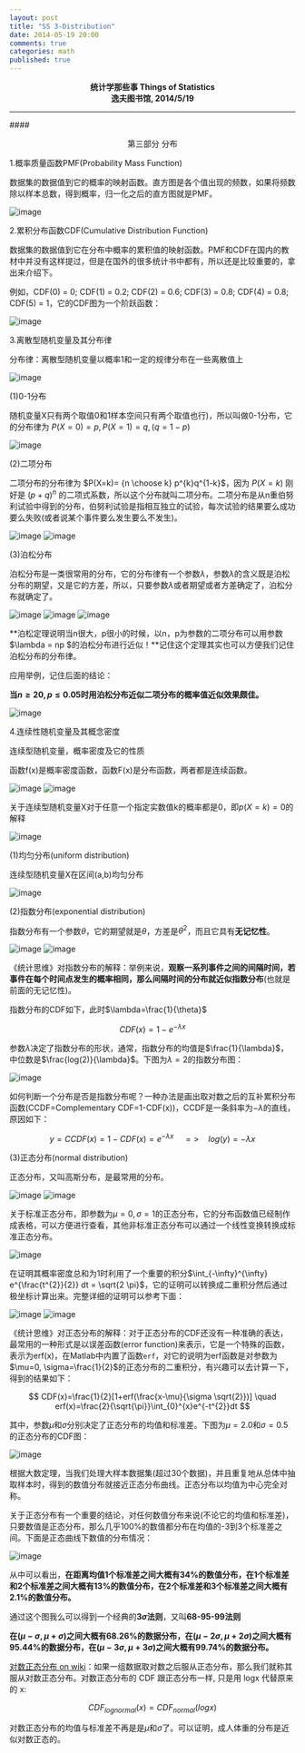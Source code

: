```yaml
---
layout: post
title: "SS 3-Distribution"
date: 2014-05-19 20:00
comments: true
categories: math
published: true
---
```


**<center>统计学那些事 Things of Statistics</center>**
**<center>逸夫图书馆, 2014/5/19</center>**

----------

####<center>第三部分 分布</center>

1.概率质量函数PMF(Probability Mass Function)

数据集的数据值到它的概率的映射函数。直方图是各个值出现的频数，如果将频数除以样本总数，得到概率，归一化之后的直方图就是PMF。

![image](http://hujiaweibujidao.github.io/images/math/pmf.png)

2.累积分布函数CDF(Cumulative Distribution Function)

数据集的数据值到它在分布中概率的累积值的映射函数。PMF和CDF在国内的教材中并没有这样提过，但是在国外的很多统计书中都有，所以还是比较重要的，拿出来介绍下。

例如，CDF(0) = 0; CDF(1) = 0.2; CDF(2) = 0.6; CDF(3) = 0.8; CDF(4) = 0.8; CDF(5) = 1，它的CDF图为一个阶跃函数：

![image](http://hujiaweibujidao.github.io/images/math/cdf.png)

3.离散型随机变量及其分布律

分布律：离散型随机变量以概率1和一定的规律分布在一些离散值上

![image](http://hujiaweibujidao.github.io/images/math/disc0.png)

(1)0-1分布

随机变量X只有两个取值0和1样本空间只有两个取值也行)，所以叫做0-1分布，它的分布律为
$P(X=0)=p, P(X=1)=q, (q=1-p)$


![image](http://hujiaweibujidao.github.io/images/math/disc_01.png)

(2)二项分布

二项分布的分布律为 $P(X=k)= {n \choose k} p^{k}q^{1-k}$，因为 $P(X=k)$ 刚好是 $(p+q)^{n}$ 的二项式系数，所以这个分布就叫二项分布。二项分布是从n重伯努利试验中得到的分布，伯努利试验是指相互独立的试验，每次试验的结果要么成功要么失败(或者说某个事件要么发生要么不发生)。

![image](http://hujiaweibujidao.github.io/images/math/disc_binomial.png)
![image](http://hujiaweibujidao.github.io/images/math/disc_binomial2.png)

(3)泊松分布

泊松分布是一类很常用的分布，它的分布律有一个参数$\lambda$，参数$\lambda$的含义既是泊松分布的期望，又是它的方差，所以，只要参数$\lambda$或者期望或者方差确定了，泊松分布就确定了。

![image](http://hujiaweibujidao.github.io/images/math/disc_pos.png)
![image](http://hujiaweibujidao.github.io/images/math/disc_pos2.png)
![image](http://hujiaweibujidao.github.io/images/math/disc_pos3.png)

**泊松定理说明当n很大，p很小的时候，以n，p为参数的二项分布可以用参数$\lambda = np $的泊松分布进行近似！**记住这个定理其实也可以方便我们记住泊松分布的分布律。

应用举例，记住后面的结论：

**当$n \ge 20,p \le 0.05$时用泊松分布近似二项分布的概率值近似效果颇佳。**

![image](http://hujiaweibujidao.github.io/images/math/disc_pos4.png)

4.连续性随机变量及其概念密度

连续型随机变量，概率密度及它的性质

函数f(x)是概率密度函数，函数F(x)是分布函数，两者都是连续函数。

![image](http://hujiaweibujidao.github.io/images/math/cont0.png)
![image](http://hujiaweibujidao.github.io/images/math/cont1.png)

关于连续型随机变量X对于任意一个指定实数值k的概率都是0，即$p(X=k)=0$的解释

![image](http://hujiaweibujidao.github.io/images/math/cont2.png)

(1)均匀分布(uniform distribution)

连续型随机变量X在区间(a,b)均匀分布

![image](http://hujiaweibujidao.github.io/images/math/cont_uniform.png)

(2)指数分布(exponential distribution)

指数分布有一个参数$\theta$，它的期望就是$\theta$，方差是$\theta^{2}$，而且它具有**无记忆性**。

![image](http://hujiaweibujidao.github.io/images/math/cont_exp1.png)
![image](http://hujiaweibujidao.github.io/images/math/cont_exp2.png)

《统计思维》对指数分布的解释：举例来说，**观察一系列事件之间的间隔时间，若事件在每个时间点发生的概率相同，那么间隔时间的分布就近似指数分布**(也就是前面的无记忆性)。

指数分布的CDF如下，此时$\lambda=\frac{1}{\theta}$

$$
CDF(x)=1-e^{-\lambda x}
$$

参数$\lambda$决定了指数分布的形状，通常，指数分布的均值是$\frac{1}{\lambda}$，中位数是$\frac{log(2)}{\lambda}$。下图为$\lambda=2$的指数分布图：

![image](http://hujiaweibujidao.github.io/images/math/edcdf.png)

如何判断一个分布是否是指数分布呢？一种办法是画出取对数之后的互补累积分布函数(CCDF=Complementary CDF=1-CDF(x))，CCDF是一条斜率为$-\lambda$的直线，原因如下：

$$
y=CCDF(x)=1-CDF(x)=e^{-\lambda x} \quad => \quad log(y)=-\lambda x
$$

(3)正态分布(normal distribution)

正态分布，又叫高斯分布，是最常用的分布。

![image](http://hujiaweibujidao.github.io/images/math/cont_normal1.png)
![image](http://hujiaweibujidao.github.io/images/math/cont_normal2.png)

关于标准正态分布，即参数为$\mu=0, \sigma=1$的正态分布，它的分布函数值已经制作成表格，可以方便进行查看，其他非标准正态分布可以通过一个线性变换转换成标准正态分布。

![image](http://hujiaweibujidao.github.io/images/math/cont_normal4.png)

在证明其概率密度总和为1时利用了一个重要的积分$\int_{-\infty}^{\infty} e^{\frac{t^{2}}{2}} dt = \sqrt{2 \pi}$，它的证明可以转换成二重积分然后通过极坐标计算出来。完整详细的证明可以参考下面：

![image](http://hujiaweibujidao.github.io/images/math/inte1.png)
![image](http://hujiaweibujidao.github.io/images/math/inte2.png)

《统计思维》对正态分布的解释：对于正态分布的CDF还没有一种准确的表达，最常用的一种形式是以误差函数(error function)来表示，它是一个特殊的函数，表示为erf(x)，在Matlab中内置了函数`erf`，对它的说明为erf函数是对参数为$\mu=0, \sigma=\frac{1}{2}$的正态分布的二重积分，有兴趣可以去计算一下，得到的结果如下：

$$
CDF(x)=\frac{1}{2}[1+erf(\frac{x-\mu}{\sigma \sqrt{2}})] \quad erf(x)=\frac{2}{\sqrt{\pi}}\int_{0}^{x}e^{-t^{2}}dt
$$

其中，参数$\mu$和$\sigma$分别决定了正态分布的均值和标准差。下图为$\mu=2.0$和$\sigma=0.5$的正态分布的CDF图：

![image](http://hujiaweibujidao.github.io/images/math/ndcdf.png)

根据大数定理，当我们处理大样本数据集(超过30个数据)，并且重复地从总体中抽取样本时，得到的数值分布就接近正态分布曲线。正态分布以均值为中心完全对称。

关于正态分布有一个重要的结论，对任何数值分布来说(不论它的均值和标准差)，只要数值是正态分布，那么几乎100%的数值都分布在均值的-3到3个标准差之间。下面是正态曲线下数值的分布情况：

<!--
![image](http://hujiaweibujidao.github.io/images/math/nd.png)
-->

![image](http://hujiaweibujidao.github.io/images/math/cont_normal3.png)

从中可以看出，**在距离均值1个标准差之间大概有34%的数值分布，在1个标准差和2个标准差之间大概有13%的数值分布，在2个标准差和3个标准差之间大概有2.1%的数值分布。**

通过这个图我么可以得到一个经典的**3$\sigma$法则**，又叫**68-95-99法则**

**在$(\mu - \sigma, \mu + \sigma)$之间大概有68.26%的数据分布，在$(\mu - 2\sigma, \mu + 2\sigma)$之间大概有95.44%的数据分布，在$(\mu - 3\sigma, \mu + 3\sigma)$之间大概有99.74%的数据分布。**

[对数正态分布 on wiki](http://wikipedia.org/wiki/Log-normal_distribution)：如果一组数据取对数之后服从正态分布，那么我们就称其服从对数正态分布。对数正态分布的 CDF 跟正态分布一样, 只是用 logx 代替原来的 x:

$$
CDF_{lognormal}(x) = CDF_{normal}(log x)
$$

对数正态分布的均值与标准差不再是是$\mu$和$\sigma$了。可以证明，成人体重的分布是近似对数正态的。

